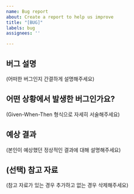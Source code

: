 ```yaml
---
name: Bug report
about: Create a report to help us improve
title: "[BUG]"
labels: bug
assignees: ''

---
```


## 버그 설명

(어떠한 버그인지 간결하게 설명해주세요)

## 어떤 상황에서 발생한 버그인가요?

(Given-When-Then 형식으로 자세히 서술해주세요)

## 예상 결과

(본인이 예상했던 정상적인 결과에 대해 설명해주세요)

## (선택) 참고 자료

(참고 자료가 있는 경우 추가하고 없는 경우 삭제해주세요)
